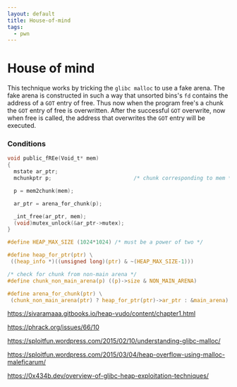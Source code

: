 ```yaml
---
layout: default
title: House-of-mind
tags:
  - pwn
---
```


# House of mind
This technique works by tricking the `glibc malloc` to use a fake arena. The fake arena is constructed in such a way that unsorted bins's `fd` contains the address of a `GOT` entry of free. Thus now when the program free's a chunk the `GOT` entry of free is overwritten. After the successful `GOT` overwrite, now when free is called, the address that overwrites the `GOT` entry will be executed.

### Conditions



```c
void public_fREe(Void_t* mem)
{
  mstate ar_ptr;
  mchunkptr p;                          /* chunk corresponding to mem */

  p = mem2chunk(mem);

  ar_ptr = arena_for_chunk(p);

  _int_free(ar_ptr, mem);
  (void)mutex_unlock(&ar_ptr->mutex);
}

#define HEAP_MAX_SIZE (1024*1024) /* must be a power of two */

#define heap_for_ptr(ptr) \
 ((heap_info *)((unsigned long)(ptr) & ~(HEAP_MAX_SIZE-1)))

/* check for chunk from non-main arena */
#define chunk_non_main_arena(p) ((p)->size & NON_MAIN_ARENA)

#define arena_for_chunk(ptr) \
 (chunk_non_main_arena(ptr) ? heap_for_ptr(ptr)->ar_ptr : &main_arena)
```



https://sivaramaaa.gitbooks.io/heap-vudo/content/chapter1.html

https://phrack.org/issues/66/10

https://sploitfun.wordpress.com/2015/02/10/understanding-glibc-malloc/

https://sploitfun.wordpress.com/2015/03/04/heap-overflow-using-malloc-maleficarum/

https://0x434b.dev/overview-of-glibc-heap-exploitation-techniques/